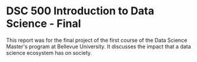 # DSC 500 Introduction to Data Science - Final

This report was for the final project of the first course of the Data Science Master's program at Bellevue University. It discusses the impact that a data science ecosystem has on society.
